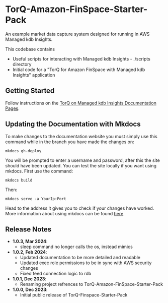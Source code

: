 # TorQ-Amazon-FinSpace-Starter-Pack
An example market data capture system designed for running in AWS Managed kdb Insights.

This codebase contains

* Useful scripts for interacting with Managed kdb Insights - ./scripts directory
* Initial code for a "TorQ for Amazon FinSpace with Managed kdb Insights" application

## Getting Started
Follow instructions on the [TorQ on Managed kdb Insights Documentation Pages](https://dataintellecttech.github.io/TorQ-Amazon-FinSpace-Starter-Pack/).

## Updating the Documentation with Mkdocs

To make changes to the documentation website you must simply use this command while in the branch you have made the changes on:

`mkdocs gh-deploy`

You will be prompted to enter a username and password, after this the site should have been updated. You can test the site locally if you want using mkdocs. First use the command:

`mkdocs build`

Then:

`mkdocs serve -a YourIp:Port`

Head to the address it gives you to check if your changes have worked. More information about using mkdocs can be found [here](http://www.mkdocs.org/)
  
## Release Notes
- **1.0.3, Mar 2024**:
  * sleep command no longer calls the os, instead mimics
- **1.0.2, Feb 2024**:
  * Updated documentation to be more detailed and readable
  * Updated exec role permissions to be in sync with AWS security changes
  * Fixed feed connection logic to rdb
- **1.0.1, Dec 2023**:
  * Renaming project refrences to TorQ-Amazon-FinSpace-Starter-Pack
- **1.0.0, Dec 2023**:
  * Initial public release of TorQ-Finspace-Starter-Pack
